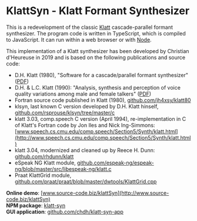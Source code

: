 # KlattSyn - Klatt Formant Synthesizer

This is a redevelopment of the classic [Klatt](https://en.wikipedia.org/wiki/Dennis_H._Klatt) cascade-parallel formant synthesizer.
The program code is written in TypeScript, which is compiled to JavaScript.
It can run within a web browser or with [Node](https://nodejs.org).

This implementation of a Klatt synthesizer has been developed by Christian d'Heureuse in 2019
and is based on the following publications and source code:

* D.H. Klatt (1980), "Software for a cascade/parallel formant synthesizer"
  ([PDF](http://www.source-code.biz/klattSyn/Klatt-1980.pdf))
* D.H. & L.C. Klatt (1990): "Analysis, synthesis and perception of voice quality variations among male and female talkers"
  ([PDF](http://www.source-code.biz/klattSyn/Klatt-1990.pdf))
* Fortran source code published in Klatt (1980), [github.com/jh4xsy/klatt80](https://github.com/jh4xsy/klatt80)
* klsyn, last known C version developed by D.H. Klatt hinself,
  [github.com/rsprouse/klsyn/tree/master/c](https://github.com/rsprouse/klsyn/tree/master/c)
* klatt 3.03, comp.speech C version (April 1994), re-implementation in C of Klatt's Fortran code by Jon Iles and Nick Ing-Simmons:
  [www.speech.cs.cmu.edu/comp.speech/Section5/Synth/klatt.html](http://www.speech.cs.cmu.edu/comp.speech/Section5/Synth/klatt.html)
* klatt 3.04, modernized and cleaned up by Reece H. Dunn:
  [github.com/rhdunn/klatt](https://github.com/rhdunn/klatt)
* eSpeak NG Klatt module,
  [github.com/espeak-ng/espeak-ng/blob/master/src/libespeak-ng/klatt.c](https://github.com/espeak-ng/espeak-ng/blob/master/src/libespeak-ng/klatt.c)
* Praat KlattGrid module,
  [github.com/praat/praat/blob/master/dwtools/KlattGrid.cpp](https://github.com/praat/praat/blob/master/dwtools/KlattGrid.cpp)

**Online demo**: [www.source-code.biz/klattSyn](http://www.source-code.biz/klattSyn)<br>
**NPM package**: [klatt-syn](https://www.npmjs.com/package/klatt-syn)<br>
**GUI application**: [github.com/chdh/klatt-syn-app](https://github.com/chdh/klatt-syn-app)
